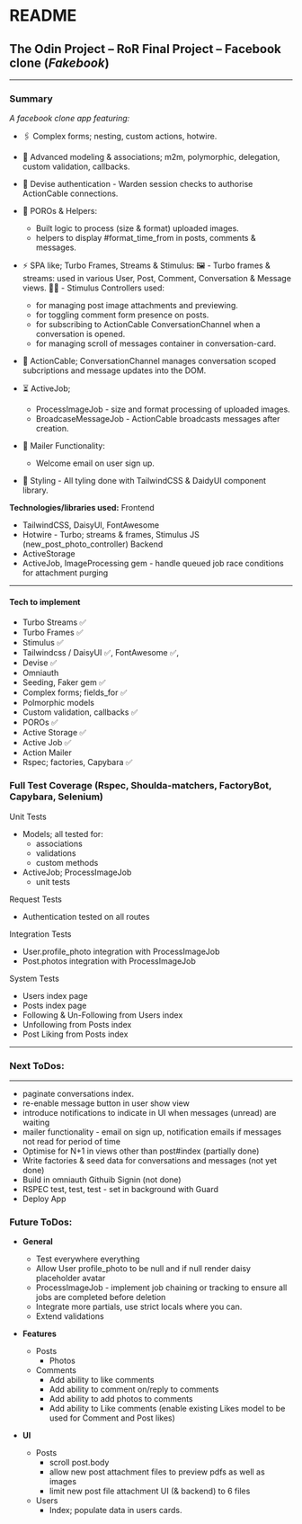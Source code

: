 # README

## The Odin Project – RoR Final Project – Facebook clone (_Fakebook_)

---

### Summary
*A facebook clone app featuring:*

- 🖇️ Complex forms; nesting, custom actions, hotwire.
- 👫 Advanced modeling & associations; m2m, polymorphic, delegation, custom validation, callbacks. 
- 🔐 Devise authentication - Warden session checks to authorise ActionCable connections.

- 🏥 POROs & Helpers:
  - Built logic to process (size & format) uploaded images.
  - helpers to display #format_time_from in posts, comments & messages.

- ⚡️ SPA like; Turbo Frames, Streams & Stimulus:
  🖼️ - Turbo frames & streams:
     used in various User, Post, Comment, Conversation & Message views.
  👮🏼 - Stimulus Controllers used:
    - for managing post image attachments and previewing.
    - for toggling comment form presence on posts.
    - for subscribing to ActionCable ConversationChannel when a conversation is opened.
    - for managing scroll of messages container in conversation-card.

- 📡 ActionCable; ConversationChannel manages conversation scoped subcriptions and message updates into the DOM.

- ⏳ ActiveJob; 
  - ProcessImageJob - size and format processing of uploaded images.
  - BroadcaseMessageJob - ActionCable broadcasts messages after creation.

- 📧 Mailer Functionality:
  - Welcome email on user sign up.

- 🎨 Styling - All tyling done with TailwindCSS & DaidyUI component library.

**Technologies/libraries used:**
  Frontend
  - TailwindCSS, DaisyUI, FontAwesome
  - Hotwire - Turbo; streams & frames, Stimulus JS (new_post_photo_controller)
  Backend
  - ActiveStorage
  - ActiveJob, ImageProcessing gem - handle queued job race conditions for attachment purging

---

#### Tech to implement
- Turbo Streams ✅
- Turbo Frames ✅
- Stimulus ✅
- Tailwindcss / DaisyUI ✅, FontAwesome ✅, 
- Devise ✅
- Omniauth
- Seeding, Faker gem ✅
- Complex forms; fields_for ✅
- Polmorphic models
- Custom validation, callbacks ✅
- POROs ✅
- Active Storage ✅
- Active Job ✅
- Action Mailer
- Rspec; factories, Capybara ✅

### Full Test Coverage (Rspec, Shoulda-matchers, FactoryBot, Capybara, Selenium)

Unit Tests
  - Models; all tested for:
    - associations
    - validations
    - custom methods
  - ActiveJob; ProcessImageJob
    - unit tests

Request Tests
  - Authentication tested on all routes

Integration Tests
  - User.profile_photo integration with ProcessImageJob
  - Post.photos integration with ProcessImageJob

System Tests
  - Users index page
  - Posts index page
  - Following & Un-Following from Users index
  - Unfollowing from Posts index
  - Post Liking from Posts index 

---

### Next ToDos:
---

- paginate conversations index.
- re-enable message button in user show view
- introduce notifications to indicate in UI when messages (unread) are waiting
- mailer functionality - email on sign up, notification emails if messages not read for period of time
- Optimise for N+1 in views other than post#index (partially done)
- Write factories & seed data for conversations and messages (not yet done)
- Build in omniauth Githuib Signin (not done)
- RSPEC test, test, test - set in background with Guard
- Deploy App

### Future ToDos:

- **General**
  - Test everywhere everything
  - Allow User profile_photo to be null and if null render daisy placeholder avatar
  - ProcessImageJob - implement job chaining or tracking to ensure all jobs are completed before
    deletion
  - Integrate more partials, use strict locals where you can.
  - Extend validations
  
- **Features**
  - Posts
    - Photos
  - Comments
    - Add ability to like comments
    - Add ability to comment on/reply to comments
    - Add ability to add photos to comments
    - Add ability to Like comments (enable existing Likes model to be used for Comment and Post likes)

- **UI**
  - Posts
    - scroll post.body
    - allow new post attachment files to preview pdfs as well as images
    - limit new post file attachment UI (& backend) to 6 files
  - Users
    - Index; populate data in users cards.
